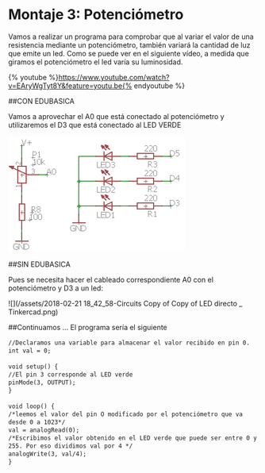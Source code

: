 
# Montaje 3: Potenciómetro
Vamos a realizar un programa para comprobar que al variar el valor de una resistencia mediante un potenciómetro, también variará la cantidad de luz que emite un led. Como se puede ver en el siguiente vídeo, a medida que giramos el potenciómetro el led varía su luminosidad.

{% youtube %}https://www.youtube.com/watch?v=EAryWgTyt8Y&feature=youtu.be{% endyoutube %}

##CON EDUBASICA

Vamos a aprovechar el A0 que está conectado al potenciómetro y utilizaremos el D3 que está conectado al LED VERDE 

![Esquema del potenciómetro y de los diodos en EDUBÁSICA](img/m3img1.1.png)

##SIN EDUBASICA

Pues se necesita hacer el cableado correspondiente A0 con el potenciómetro y D3 a un led:

![](/assets/2018-02-21 18_42_58-Circuits Copy of Copy of LED directo _ Tinkercad.png)

##Continuamos ...
El programa sería el siguiente
```cpp+lineNumbers:true
//Declaramos una variable para almacenar el valor recibido en pin 0.
int val = 0;

void setup() {
//El pin 3 corresponde al LED verde
pinMode(3, OUTPUT);
}

void loop() {
/*leemos el valor del pin O modificado por el potenciómetro que va desde 0 a 1023*/
val = analogRead(0);
/*Escribimos el valor obtenido en el LED verde que puede ser entre 0 y 255. Por eso dividimos val por 4 */
analogWrite(3, val/4);
}
```

